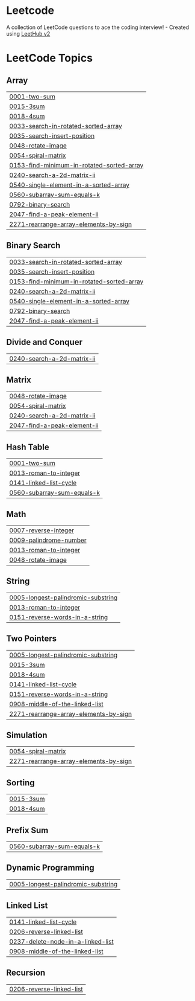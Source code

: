 # Leetcode
A collection of LeetCode questions to ace the coding interview! - Created using [LeetHub v2](https://github.com/arunbhardwaj/LeetHub-2.0)

<!---LeetCode Topics Start-->
# LeetCode Topics
## Array
|  |
| ------- |
| [0001-two-sum](https://github.com/Veereshdoddamani/Leetcode/tree/master/0001-two-sum) |
| [0015-3sum](https://github.com/Veereshdoddamani/Leetcode/tree/master/0015-3sum) |
| [0018-4sum](https://github.com/Veereshdoddamani/Leetcode/tree/master/0018-4sum) |
| [0033-search-in-rotated-sorted-array](https://github.com/Veereshdoddamani/Leetcode/tree/master/0033-search-in-rotated-sorted-array) |
| [0035-search-insert-position](https://github.com/Veereshdoddamani/Leetcode/tree/master/0035-search-insert-position) |
| [0048-rotate-image](https://github.com/Veereshdoddamani/Leetcode/tree/master/0048-rotate-image) |
| [0054-spiral-matrix](https://github.com/Veereshdoddamani/Leetcode/tree/master/0054-spiral-matrix) |
| [0153-find-minimum-in-rotated-sorted-array](https://github.com/Veereshdoddamani/Leetcode/tree/master/0153-find-minimum-in-rotated-sorted-array) |
| [0240-search-a-2d-matrix-ii](https://github.com/Veereshdoddamani/Leetcode/tree/master/0240-search-a-2d-matrix-ii) |
| [0540-single-element-in-a-sorted-array](https://github.com/Veereshdoddamani/Leetcode/tree/master/0540-single-element-in-a-sorted-array) |
| [0560-subarray-sum-equals-k](https://github.com/Veereshdoddamani/Leetcode/tree/master/0560-subarray-sum-equals-k) |
| [0792-binary-search](https://github.com/Veereshdoddamani/Leetcode/tree/master/0792-binary-search) |
| [2047-find-a-peak-element-ii](https://github.com/Veereshdoddamani/Leetcode/tree/master/2047-find-a-peak-element-ii) |
| [2271-rearrange-array-elements-by-sign](https://github.com/Veereshdoddamani/Leetcode/tree/master/2271-rearrange-array-elements-by-sign) |
## Binary Search
|  |
| ------- |
| [0033-search-in-rotated-sorted-array](https://github.com/Veereshdoddamani/Leetcode/tree/master/0033-search-in-rotated-sorted-array) |
| [0035-search-insert-position](https://github.com/Veereshdoddamani/Leetcode/tree/master/0035-search-insert-position) |
| [0153-find-minimum-in-rotated-sorted-array](https://github.com/Veereshdoddamani/Leetcode/tree/master/0153-find-minimum-in-rotated-sorted-array) |
| [0240-search-a-2d-matrix-ii](https://github.com/Veereshdoddamani/Leetcode/tree/master/0240-search-a-2d-matrix-ii) |
| [0540-single-element-in-a-sorted-array](https://github.com/Veereshdoddamani/Leetcode/tree/master/0540-single-element-in-a-sorted-array) |
| [0792-binary-search](https://github.com/Veereshdoddamani/Leetcode/tree/master/0792-binary-search) |
| [2047-find-a-peak-element-ii](https://github.com/Veereshdoddamani/Leetcode/tree/master/2047-find-a-peak-element-ii) |
## Divide and Conquer
|  |
| ------- |
| [0240-search-a-2d-matrix-ii](https://github.com/Veereshdoddamani/Leetcode/tree/master/0240-search-a-2d-matrix-ii) |
## Matrix
|  |
| ------- |
| [0048-rotate-image](https://github.com/Veereshdoddamani/Leetcode/tree/master/0048-rotate-image) |
| [0054-spiral-matrix](https://github.com/Veereshdoddamani/Leetcode/tree/master/0054-spiral-matrix) |
| [0240-search-a-2d-matrix-ii](https://github.com/Veereshdoddamani/Leetcode/tree/master/0240-search-a-2d-matrix-ii) |
| [2047-find-a-peak-element-ii](https://github.com/Veereshdoddamani/Leetcode/tree/master/2047-find-a-peak-element-ii) |
## Hash Table
|  |
| ------- |
| [0001-two-sum](https://github.com/Veereshdoddamani/Leetcode/tree/master/0001-two-sum) |
| [0013-roman-to-integer](https://github.com/Veereshdoddamani/Leetcode/tree/master/0013-roman-to-integer) |
| [0141-linked-list-cycle](https://github.com/Veereshdoddamani/Leetcode/tree/master/0141-linked-list-cycle) |
| [0560-subarray-sum-equals-k](https://github.com/Veereshdoddamani/Leetcode/tree/master/0560-subarray-sum-equals-k) |
## Math
|  |
| ------- |
| [0007-reverse-integer](https://github.com/Veereshdoddamani/Leetcode/tree/master/0007-reverse-integer) |
| [0009-palindrome-number](https://github.com/Veereshdoddamani/Leetcode/tree/master/0009-palindrome-number) |
| [0013-roman-to-integer](https://github.com/Veereshdoddamani/Leetcode/tree/master/0013-roman-to-integer) |
| [0048-rotate-image](https://github.com/Veereshdoddamani/Leetcode/tree/master/0048-rotate-image) |
## String
|  |
| ------- |
| [0005-longest-palindromic-substring](https://github.com/Veereshdoddamani/Leetcode/tree/master/0005-longest-palindromic-substring) |
| [0013-roman-to-integer](https://github.com/Veereshdoddamani/Leetcode/tree/master/0013-roman-to-integer) |
| [0151-reverse-words-in-a-string](https://github.com/Veereshdoddamani/Leetcode/tree/master/0151-reverse-words-in-a-string) |
## Two Pointers
|  |
| ------- |
| [0005-longest-palindromic-substring](https://github.com/Veereshdoddamani/Leetcode/tree/master/0005-longest-palindromic-substring) |
| [0015-3sum](https://github.com/Veereshdoddamani/Leetcode/tree/master/0015-3sum) |
| [0018-4sum](https://github.com/Veereshdoddamani/Leetcode/tree/master/0018-4sum) |
| [0141-linked-list-cycle](https://github.com/Veereshdoddamani/Leetcode/tree/master/0141-linked-list-cycle) |
| [0151-reverse-words-in-a-string](https://github.com/Veereshdoddamani/Leetcode/tree/master/0151-reverse-words-in-a-string) |
| [0908-middle-of-the-linked-list](https://github.com/Veereshdoddamani/Leetcode/tree/master/0908-middle-of-the-linked-list) |
| [2271-rearrange-array-elements-by-sign](https://github.com/Veereshdoddamani/Leetcode/tree/master/2271-rearrange-array-elements-by-sign) |
## Simulation
|  |
| ------- |
| [0054-spiral-matrix](https://github.com/Veereshdoddamani/Leetcode/tree/master/0054-spiral-matrix) |
| [2271-rearrange-array-elements-by-sign](https://github.com/Veereshdoddamani/Leetcode/tree/master/2271-rearrange-array-elements-by-sign) |
## Sorting
|  |
| ------- |
| [0015-3sum](https://github.com/Veereshdoddamani/Leetcode/tree/master/0015-3sum) |
| [0018-4sum](https://github.com/Veereshdoddamani/Leetcode/tree/master/0018-4sum) |
## Prefix Sum
|  |
| ------- |
| [0560-subarray-sum-equals-k](https://github.com/Veereshdoddamani/Leetcode/tree/master/0560-subarray-sum-equals-k) |
## Dynamic Programming
|  |
| ------- |
| [0005-longest-palindromic-substring](https://github.com/Veereshdoddamani/Leetcode/tree/master/0005-longest-palindromic-substring) |
## Linked List
|  |
| ------- |
| [0141-linked-list-cycle](https://github.com/Veereshdoddamani/Leetcode/tree/master/0141-linked-list-cycle) |
| [0206-reverse-linked-list](https://github.com/Veereshdoddamani/Leetcode/tree/master/0206-reverse-linked-list) |
| [0237-delete-node-in-a-linked-list](https://github.com/Veereshdoddamani/Leetcode/tree/master/0237-delete-node-in-a-linked-list) |
| [0908-middle-of-the-linked-list](https://github.com/Veereshdoddamani/Leetcode/tree/master/0908-middle-of-the-linked-list) |
## Recursion
|  |
| ------- |
| [0206-reverse-linked-list](https://github.com/Veereshdoddamani/Leetcode/tree/master/0206-reverse-linked-list) |
<!---LeetCode Topics End-->